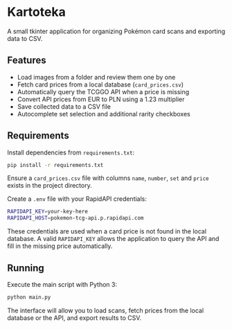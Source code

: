 # Kartoteka

A small tkinter application for organizing Pokémon card scans and exporting data to CSV.

## Features
- Load images from a folder and review them one by one
- Fetch card prices from a local database (`card_prices.csv`)
- Automatically query the TCGGO API when a price is missing
- Convert API prices from EUR to PLN using a 1.23 multiplier
- Save collected data to a CSV file
- Autocomplete set selection and additional rarity checkboxes

## Requirements
Install dependencies from `requirements.txt`:

```bash
pip install -r requirements.txt
```

Ensure a `card_prices.csv` file with columns `name`, `number`, `set` and `price` exists in the project directory.

Create a `.env` file with your RapidAPI credentials:

```bash
RAPIDAPI_KEY=your-key-here
RAPIDAPI_HOST=pokemon-tcg-api.p.rapidapi.com
```

These credentials are used when a card price is not found in the local
database. A valid `RAPIDAPI_KEY` allows the application to query the API
and fill in the missing price automatically.


## Running
Execute the main script with Python 3:

```bash
python main.py
```

The interface will allow you to load scans, fetch prices from the local database
or the API, and export results to CSV.
